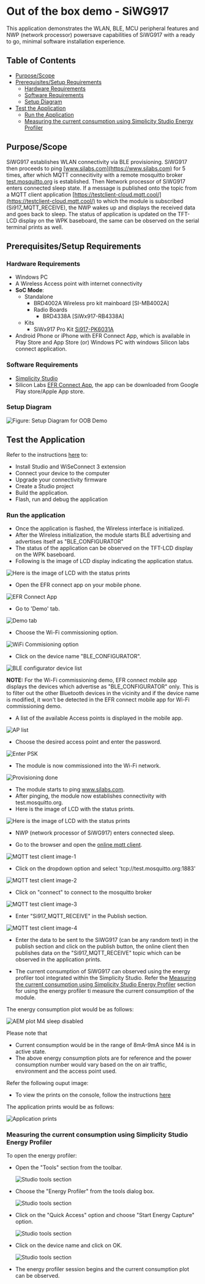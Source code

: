 # Out of the box demo - SiWG917

This application demonstrates the WLAN, BLE, MCU peripheral features and NWP (network processor) powersave capabilities of SiWG917 with a ready to go, minimal software installation experience.

## Table of Contents

- [Purpose/Scope](#purposescope)
- [Prerequisites/Setup Requirements](#prerequisitessetup-requirements)
  - [Hardware Requirements](#hardware-requirements)
  - [Software Requirements](#software-requirements)
  - [Setup Diagram](#setup-diagram)
- [Test the Application](#test-the-application)
  - [Run the Application](#run-the-application)
  - [Measuring the current consumption using Simplicity Studio Energy Profiler](#measuring-the-current-consumption-using-simplicity-studio-energy-profiler)

## Purpose/Scope

SiWG917 establishes WLAN connectivity via BLE provisioning. SiWG917 then proceeds to ping [www.silabs.com](https://www.silabs.com) for 5 times, after which MQTT connecitivity with a remote mosquitto broker [test.mosquitto.org](http://test.mosquitto.org) is established.
Then Network processor of SiWG917 enters connected sleep state.
If a message is published onto the topic from a MQTT client application [https://testclient-cloud.mqtt.cool/](https://testclient-cloud.mqtt.cool/) to which the module is subscribed (Si917_MQTT_RECEIVE), the NWP wakes up and displays the received data and goes back to sleep. The status of application is updated on the TFT-LCD display on the WPK baseboard, the same can be observed on the serial terminal prints as well.

## Prerequisites/Setup Requirements

### Hardware Requirements

- Windows PC
- A Wireless Access point with internet connectivity
- **SoC Mode**:
  - Standalone
    - BRD4002A Wireless pro kit mainboard [SI-MB4002A]
    - Radio Boards
      - BRD4338A [SiWx917-RB4338A]
  - Kits
    - SiWx917 Pro Kit [Si917-PK6031A](https://www.silabs.com/development-tools/wireless/wi-fi/siwx917-pro-kit?tab=overview)
- Android Phone or iPhone with EFR Connect App, which is available in Play Store and App Store (or) Windows PC with windows Silicon labs connect application.

### Software Requirements

- [Simplicity Studio](https://www.silabs.com/developers/simplicity-studio)
- Silicon Labs [EFR Connect App](https://www.silabs.com/developers/efr-connect-mobile-app?tab=downloads), the app can be downloaded from Google Play store/Apple App store.

### Setup Diagram

![Figure: Setup Diagram for OOB Demo](resources/readme/oobdemo_soc.png)

## Test the Application

Refer to the instructions [here](https://docs.silabs.com/wiseconnect/latest/wiseconnect-getting-started/getting-started-with-soc-mode) to:

- Install Studio and WiSeConnect 3 extension
- Connect your device to the computer
- Upgrade your connectivity firmware
- Create a Studio project
- Build the application.
- Flash, run and debug the application

### Run the application

- Once the application is flashed, the Wireless interface is initialized.
- After the Wireless initialization, the module starts BLE advertising and advertises itself as "BLE_CONFIGURATOR"
- The status of the application can be observed on the TFT-LCD display on the WPK baseboard.
- Following is the image of LCD display indicating the application status.

![Here is the image of LCD with the status prints](resources/readme/status_lcd2.png)

- Open the EFR connect app on your mobile phone.

![EFR Connect App](resources/readme/EFRConnect_app.png)

- Go to 'Demo' tab.

![Demo tab](resources/readme/EFRConnect_demo.png)

- Choose the Wi-Fi commissioning option.

![WiFi Commisioning option](resources/readme/EFRConnect_wificommisioning.png)

- Click on the device name "BLE_CONFIGURATOR".

![BLE configurator device list](resources/readme/EFRConnect_bleconfigurator.png)

**NOTE:** For the Wi-Fi commissioning demo, EFR connect mobile app displays the devices which advertise as "BLE_CONFIGURATOR" only. This is to filter out the other Bluetooth devices in the vicinity and if the device name is modified, it won't be detected in the EFR connect mobile app for Wi-Fi commissioning demo.

- A list of the available Access points is displayed in the mobile app.

![AP list](resources/readme/EFRConnect_APlist.png)

- Choose the desired access point and enter the password.

![Enter PSK](resources/readme/EFRConnect_enterpsk.png)

- The module is now commissioned into the Wi-Fi network.

![Provisioning done](resources/readme/EFRConnect_done.png)

- The module starts to ping www.silabs.com.
- After pinging, the module now establishes connectivity with test.mosquitto.org.
- Here is the image of LCD with the status prints.

![Here is the image of LCD with the status prints](resources/readme/status_lcd1.png)

- NWP (network processor of SiWG917) enters connected sleep.  

- Go to the browser and open the [online mqtt client](https://testclient-cloud.mqtt.cool/).

![MQTT test client image-1](resources/readme/MQTT_testclient1.png)

- Click on the dropdown option and select 'tcp://test.mosquitto.org:1883'

![MQTT test client image-2](resources/readme/MQTT_testclient2.png)

- Click on "connect" to connect to the mosquitto broker

![MQTT test client image-3](resources/readme/MQTT_testclient3.png)

- Enter "Si917_MQTT_RECEIVE" in the Publish section.

![MQTT test client image-4](resources/readme/MQTT_testclient4.png)

- Enter the data to be sent to the SiWG917 (can be any random text) in the publish section and click on the publish button, the online client then publishes data on the "Si917_MQTT_RECEIVE" topic which can be observed in the application prints.

- The current consumption of SiWG917 can observed using the energy profiler tool integrated within the Simplicity Studio. Refer the [Measuring the current consumption using Simplicity Studio Energy Profiler](#measuring-the-current-consumption-using-simplicity-studio-energy-profiler) section for using the energy profiler ti measure the current consumption of the module.

The energy consumption plot would be as follows:

![AEM plot M4 sleep disabled](resources/readme/AEM_graph2.png)

Please note that

- Current consumption would be in the range of 8mA-9mA since M4 is in active state.
- The above energy consumption plots are for reference and the power consumption number would vary based on the on air traffic, environment and the access point used.

Refer the following ouput image:

- To view the prints on the console, follow the instructions [here](https://docs.silabs.com/wiseconnect/latest/wiseconnect-getting-started/getting-started-with-soc-mode#console-input-and-output)

The application prints would be as follows:

![Application prints](resources/readme/output_2.png)

### Measuring the current consumption using Simplicity Studio Energy Profiler

To open the energy profiler:

- Open the "Tools" section from the toolbar.

  ![Studio tools section](resources/readme/oob_tools_section.png)

- Choose the "Energy Profiler" from the tools dialog box.

  ![Studio tools section](resources/readme/oob_tools_dialog_box.png)

- Click on the "Quick Access" option and choose "Start Energy Capture" option.

  ![Studio tools section](resources/readme/oob_energy_profiler_quick_access.png)

- Click on the device name and click on OK.

  ![Studio tools section](resources/readme/oob_energy_profiler_start.png)

- The energy profiler session begins and the current consumption plot can be observed.
